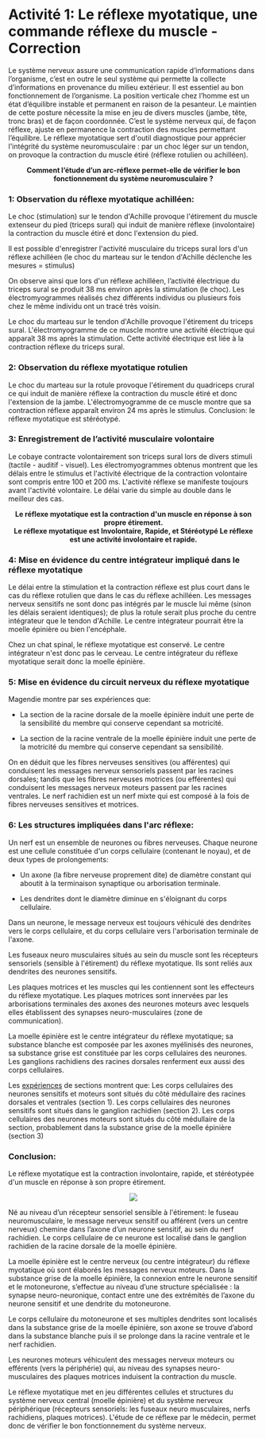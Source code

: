 # Activité 1: Le réflexe myotatique, une commande réflexe du muscle - Correction

Le système nerveux assure une communication rapide d’informations dans l’organisme, c’est en outre le seul système qui permette la collecte d’informations en provenance du milieu extérieur. Il est essentiel au bon fonctionnement de l’organisme.
La position verticale chez l’homme est un état d’équilibre instable et permanent en raison de la pesanteur. Le maintien de cette posture nécessite la mise en jeu de divers muscles (jambe, tête, tronc bras) et de façon coordonnée. C’est le système nerveux qui, de façon réflexe, ajuste en permanence la contraction des muscles permettant l’équilibre. Le réflexe myotatique sert d'outil diagnostique pour apprécier l'intégrité du système neuromusculaire : par un choc léger sur un tendon, on provoque la contraction du muscle étiré (réflexe rotulien ou achilléen).

<p align=center><strong>Comment l’étude d’un arc-réflexe permet-elle de vérifier le bon fonctionnement du système neuromusculaire ?</strong></p>

### 1: Observation du réflexe myotatique achilléen: 

Le choc (stimulation) sur le tendon d'Achille provoque l'étirement du muscle extenseur du pied (triceps sural) qui induit de manière réflexe (involontaire) la contraction du muscle étiré et donc l'extension du pied.

Il est possible d'enregistrer l'activité musculaire du triceps sural lors d'un réflexe achilléen (le choc du marteau sur le tendon d'Achille déclenche les mesures = stimulus)

On observe ainsi que lors d'un réflexe achilléen, l’activité électrique du triceps sural se produit 38 ms environ après la stimulation (le choc). Les électromyogrammes réalisés chez différents individus ou plusieurs fois chez le même individu ont un tracé très voisin.

Le choc du marteau sur le tendon d'Achille provoque l'étirement du triceps sural. L'électromyogramme de ce muscle montre une activité électrique qui apparaît 38 ms après la stimulation. Cette activité électrique est liée à la contraction réflexe du triceps sural.

### 2: Observation du réflexe myotatique rotulien 

Le choc du marteau sur la rotule provoque l'étirement du quadriceps crural ce qui induit de manière réflexe la contraction du muscle étiré et donc l'extension de la jambe. L'électromyogramme de ce muscle montre que sa contraction réflexe apparaît environ 24 ms après le stimulus. Conclusion: le réflexe myotatique est stéréotypé.

### 3: Enregistrement de l’activité musculaire volontaire 

Le cobaye contracte volontairement son triceps sural lors de divers stimuli (tactile - auditif - visuel). Les électromyogrammes obtenus montrent que les délais entre le stimulus et l'activité électrique de la contraction volontaire sont compris entre 100 et 200 ms. L'activité réflexe se manifeste toujours avant l'activité volontaire. Le délai varie du simple au double dans le meilleur des cas.

<div align=center><strong>Le réflexe myotatique est la contraction d'un muscle en réponse à son propre étirement.</br>Le réflexe myotatique est Involontaire, Rapide, et Stéréotypé Le réflexe est une activité involontaire et rapide.</strong></div>

### 4: Mise en évidence du centre intégrateur impliqué dans le réflexe myotatique 

Le délai entre la stimulation et la contraction réflexe est plus court dans le cas du réflexe rotulien que dans le cas du réflexe achilléen. Les messages nerveux sensitifs ne sont donc pas intégrés par le muscle lui même (sinon les délais seraient identiques); de plus la rotule serait plus proche du centre intégrateur que le tendon d'Achille. Le centre intégrateur pourrait être la moelle épinière ou bien l'encéphale.

Chez un chat spinal, le réflexe myotatique est conservé. Le centre intégrateur n'est donc pas le cerveau. Le centre intégrateur du réflexe myotatique serait donc la moelle épinière.

### 5: Mise en évidence du circuit nerveux du réflexe myotatique

Magendie montre par ses expériences que:

- La section de la racine dorsale de la moelle épinière induit une perte de la sensibilité du membre qui conserve cependant sa motricité.

- La section de la racine ventrale de la moelle épinière induit une perte de la motricité du membre qui conserve cependant sa sensibilité.

On en déduit que les fibres nerveuses sensitives (ou afférentes) qui conduisent les messages nerveux sensoriels passent par les racines dorsales; tandis que les fibres nerveuses motrices (ou efférentes) qui conduisent les messages nerveux moteurs passent par les racines ventrales. Le nerf rachidien est un nerf mixte qui est composé à la fois de fibres nerveuses sensitives et motrices.

### 6: Les structures impliquées dans l'arc réflexe:

Un nerf est un ensemble de neurones ou fibres nerveuses. Chaque neurone est une cellule constituée d'un corps cellulaire (contenant le noyau), et de deux types de prolongements: 

- Un axone (la fibre nerveuse proprement dite) de diamètre constant qui aboutit à la terminaison synaptique ou arborisation terminale.

- Les dendrites dont le diamètre diminue en s'éloignant du corps cellulaire.

Dans un neurone, le message nerveux est toujours véhiculé des dendrites vers le corps cellulaire, et du corps cellulaire vers l'arborisation terminale de l'axone.

Les fuseaux neuro musculaires situés au sein du muscle sont les récepteurs sensoriels (sensible à l'étirement) du réflexe myotatique. Ils sont reliés aux dendrites des neurones sensitifs.

Les plaques motrices et les muscles qui les contiennent sont les effecteurs du réflexe myotatique. Les plaques motrices sont innervées par les arborisations terminales des axones des neurones moteurs avec lesquels elles établissent des synapses neuro-musculaires (zone de communication).

La moelle épinière est le centre intégrateur du réflexe myotatique; sa substance blanche est composée par les axones myélinisés des neurones, sa substance grise est constituée par les corps cellulaires des neurones. Les ganglions rachidiens des racines dorsales renferment eux aussi des corps cellulaires.

Les [expériences](https://ipfs.io/ipfs/QmbHg4cWszEYJM28GgToPohVuZJ8uroVexYokV4agxzFCn) de sections montrent que:
Les corps cellulaires des neurones sensitifs et moteurs sont situés du côté médullaire des racines dorsales et ventrales (section 1). Les corps cellulaires des neurones sensitifs sont situés dans le ganglion rachidien (section 2). Les corps cellulaires des neurones moteurs sont situés du côté médullaire de la section, probablement dans la substance grise de la moelle épinière (section 3)



### Conclusion:

Le réflexe myotatique est la contraction involontaire, rapide, et stéréotypée d'un muscle en réponse à son propre étirement. 

<div align=center><a href="https://ipfs.io/ipfs/QmQPEAagV8nDQeZYL8F3bf1jtr3LV1xXo3q5VqoEAHwnXK"><img src="https://ipfs.io/ipfs/QmQPEAagV8nDQeZYL8F3bf1jtr3LV1xXo3q5VqoEAHwnXK"></a></div>

Né au niveau d’un récepteur sensoriel sensible à l'étirement: le fuseau neuromusculaire, le message nerveux sensitif ou afférent (vers un centre nerveux) chemine dans l’axone d’un neurone sensitif, au sein du nerf rachidien. Le corps cellulaire de ce neurone est localisé dans le ganglion rachidien de la racine dorsale de la moelle épinière.

La moelle épinière est le centre nerveux (ou centre intégrateur) du réflexe myotatique où sont élaborés les messages nerveux moteurs. Dans la substance grise de la moelle épinière, la connexion entre le neurone sensitif et le motoneurone, s’effectue au niveau d’une structure spécialisée : la synapse neuro-neuronique, contact entre une des extrémités de l’axone du neurone sensitif et une dendrite du motoneurone.

Le corps cellulaire du motoneurone et ses multiples dendrites sont localisés dans la substance grise de la moelle épinière, son axone se trouve d’abord dans la substance blanche puis il se prolonge dans la racine ventrale et le nerf rachidien.

Les neurones moteurs véhiculent des messages nerveux moteurs ou efférents (vers la périphérie) qui, au niveau des synapses neuro-musculaires des plaques motrices induisent la contraction du muscle.

Le réflexe myotatique met en jeu différentes cellules et structures du système nerveux central (moelle épinière) et du système nerveux périphérique (récepteurs sensoriels: les fuseaux neuro musculaires, nerfs rachidiens, plaques motrices). L'étude de ce réflexe par le médecin, permet donc de vérifier le bon fonctionnement du système nerveux.
